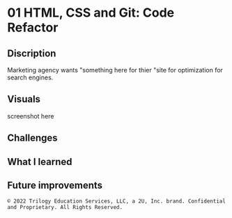 # 01 HTML, CSS and Git: Code Refactor

## Discription
Marketing agency wants "something here for thier "site for optimization for search engines.
## Visuals
screenshot here

## Challenges

## What I learned



## Future improvements

```
© 2022 Trilogy Education Services, LLC, a 2U, Inc. brand. Confidential and Proprietary. All Rights Reserved.
